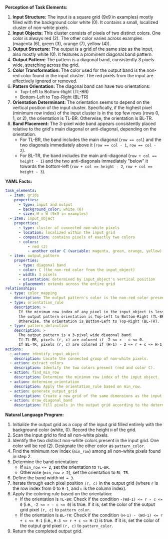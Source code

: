 **Perception of Task Elements:**

1.  **Input Structure:** The input is a square grid (9x9 in examples) mostly filled with the background color white (0). It contains a small, localized cluster of non-white pixels.
2.  **Input Objects:** This cluster consists of pixels of two distinct colors. One color is always red (2). The other color varies across examples (magenta (6), green (3), orange (7), yellow (4)).
3.  **Output Structure:** The output is a grid of the same size as the input, also mostly white (0). It features a prominent diagonal band pattern.
4.  **Output Pattern:** The pattern is a diagonal band, consistently 3 pixels wide, stretching across the grid.
5.  **Color Transformation:** The color used for the output band is the non-red color found in the input cluster. The red pixels from the input are effectively ignored or removed.
6.  **Pattern Orientation:** The diagonal band can have two orientations:
    *   Top-Left to Bottom-Right (TL-BR)
    *   Bottom-Left to Top-Right (BL-TR)
7.  **Orientation Determinant:** The orientation seems to depend on the vertical position of the input cluster. Specifically, if the highest pixel (minimum row index) of the input cluster is in the top few rows (rows 0, 1, or 2), the orientation is TL-BR. Otherwise, the orientation is BL-TR.
8.  **Band Placement:** The 3-pixel wide band appears consistently placed relative to the grid's main diagonal or anti-diagonal, depending on the orientation.
    *   For TL-BR, the band includes the main diagonal (`row == col`) and the two diagonals immediately above it (`row == col - 1`, `row == col - 2`).
    *   For BL-TR, the band includes the main anti-diagonal (`row + col == height - 1`) and the two anti-diagonals immediately "below" it towards the bottom-left (`row + col == height - 2`, `row + col == height - 3`).

**YAML Facts:**


```yaml
task_elements:
  - item: grids
    properties:
      - type: input and output
      - background_color: white (0)
      - size: H x W (9x9 in examples)
  - item: input_object
    properties:
      - type: cluster of connected non-white pixels
      - location: localized within the input grid
      - composition: contains pixels of exactly two colors
      - colors:
          - red (2)
          - another color C (variable: magenta, green, orange, yellow)
  - item: output_pattern
    properties:
      - type: diagonal band
      - color: C (the non-red color from the input_object)
      - width: 3 pixels
      - orientation: determined by input_object's vertical position
      - placement: extends across the entire grid
relationships:
  - type: color_mapping
    description: The output pattern's color is the non-red color present in the input object.
  - type: orientation_rule
    description: >
      If the minimum row index of any pixel in the input_object is less than or equal to 2,
      the output pattern orientation is Top-Left to Bottom-Right (TL-BR).
      Otherwise, the orientation is Bottom-Left to Top-Right (BL-TR).
  - type: pattern_definition
    description: >
      The output pattern is a 3-pixel wide diagonal band.
      If TL-BR, pixels (r, c) are colored if -2 <= r - c <= 0.
      If BL-TR, pixels (r, c) are colored if (H-1) - 2 <= r + c <= H-1, where H is the grid height.
actions:
  - action: identify_input_object
    description: Locate the connected group of non-white pixels.
  - action: extract_colors
    description: Identify the two colors present (red and color C).
  - action: find_min_row
    description: Determine the minimum row index of the input object.
  - action: determine_orientation
    description: Apply the orientation_rule based on min_row.
  - action: generate_output_grid
    description: Create a new grid of the same dimensions as the input, filled with white.
  - action: draw_diagonal_band
    description: Fill pixels in the output grid according to the determined orientation, color C, and pattern_definition.

```


**Natural Language Program:**

1.  Initialize the output grid as a copy of the input grid filled entirely with the background color (white, 0). Record the height `H` of the grid.
2.  Scan the input grid to find all non-white pixels.
3.  Identify the two distinct non-white colors present in the input grid. One color will be red (2). Designate the other color as `pattern_color`.
4.  Find the minimum row index (`min_row`) among all non-white pixels found in step 2.
5.  Determine the band orientation:
    *   If `min_row <= 2`, set the orientation to `TL-BR`.
    *   Otherwise (`min_row > 2`), set the orientation to `BL-TR`.
6.  Define the band width `Wd = 3`.
7.  Iterate through each pixel position `(r, c)` in the output grid (where `r` is the row index from 0 to `H-1`, and `c` is the column index).
8.  Apply the coloring rule based on the orientation:
    *   If the orientation is `TL-BR`: Check if the condition `-(Wd-1) <= r - c <= 0` (i.e., `-2 <= r - c <= 0`) is true. If it is, set the color of the output grid pixel `(r, c)` to `pattern_color`.
    *   If the orientation is `BL-TR`: Check if the condition `(H-1) - (Wd-1) <= r + c <= H-1` (i.e., `H-3 <= r + c <= H-1`) is true. If it is, set the color of the output grid pixel `(r, c)` to `pattern_color`.
9.  Return the completed output grid.